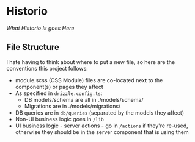 # Historio
_What Historio Is goes Here_

## File Structure
I hate having to think about where to put a new file, so here are the conventions this project follows:
- module.scss (CSS Module) files are co-located next to the component(s) or pages they affect
- As specified in `drizzle.config.ts`:
  - DB models/schema are all in ./models/schema/
  - Migrations are in ./models/migrations/
- DB queries are in `db/queries` (separated by the models they affect)
- Non-UI business logic goes in `/lib`
- UI business logic - server actions - go in `/actions` if they're re-used, otherwise they should be in the server component that is using them